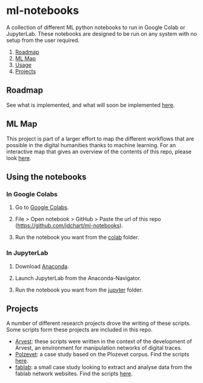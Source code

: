 # ml-notebooks

A collection of different ML python notebooks to run in Google Colab or JupyterLab. These notebooks are designed to be run on any system with no setup from the user required.

1. [Roadmap](#roadmap)
2. [ML Map](#ml-map)
3. [Usage](#using-the-notebooks)
4. [Projects](#projects)

## Roadmap

See what is implemented, and what will soon be implemented [here](/docs/roadmap.md).

## ML Map

This project is part of a larger effort to map the different workflows that are possible in the digital humanities thanks to machine learning. For an interactive map that gives an overview of the contents of this repo, please look [here]().

## Using the notebooks

### In Google Colabs

1. Go to [Google Colabs](https://colab.research.google.com/).

2. File > Open notebook > GitHub > Paste the url of this repo (https://github.com/jdchart/ml-notebooks).

3. Run the notebook you want from the [colab](/colab/) folder.

### In JupyterLab

1. Download [Anaconda](https://www.anaconda.com/).

2. Launch JupyterLab from the Anaconda-Navigator.

3. Run the notebook you want from the [jupyter](/jupyter/) folder.

## Projects

A number of different research projects drove the writing of these scripts. Some scripts form these projects are included in this repo.

- [Arvest](https://arvest.gitpages.huma-num.fr/): these scripts were written in the context of the development of Arvest, an environment for manipulation networks of digital traces.
- [Polzevet](): a case study based on the Plozevet corpus. Find the scripts [here](/colab/projects/plozevet/).
- [fablab](): a small case study looking to extract and analyse data from the fablab network websites. Find the scripts [here](/colab/projects/fablab/).